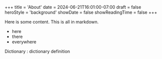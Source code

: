 +++
title = 'About'
date = 2024-06-21T16:01:00-07:00
draft = false
heroStyle = 'background'
showDate = false
showReadingTime = false
+++

Here is some content. This is all in markdown.

- here
- there
- everywhere

Dictionary
: dictionary definition
